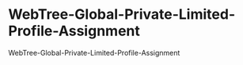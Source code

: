 # WebTree-Global-Private-Limited-Profile-Assignment
 WebTree-Global-Private-Limited-Profile-Assignment

